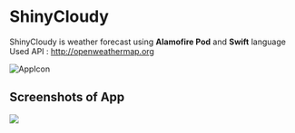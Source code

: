 # ShinyCloudy
ShinyCloudy is weather forecast using **Alamofire  Pod**  and **Swift** language
Used API : http://openweathermap.org

![AppIcon](http://iamin.pl/wp-content/uploads/2018/07/ShinyCloudy-e1531576815452.png)

## Screenshots of App

![](http://iamin.pl/wp-content/uploads/2018/07/Screenshots.png)
